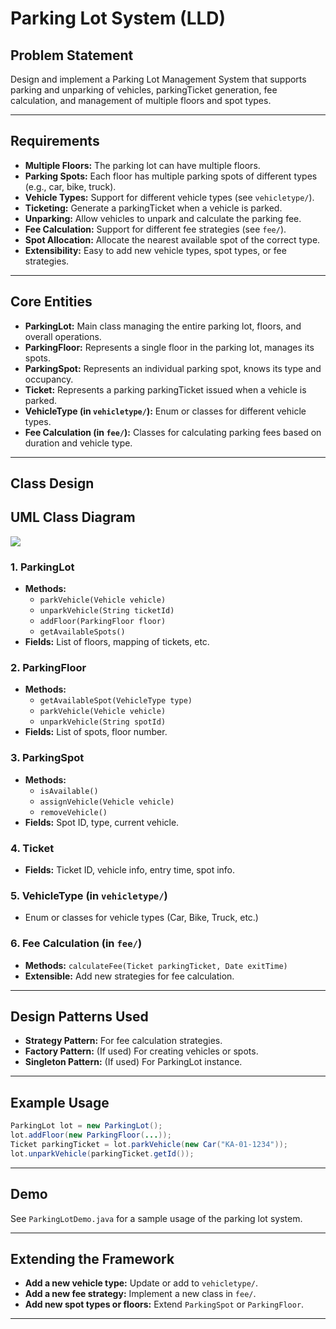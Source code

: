 # Parking Lot System (LLD)

## Problem Statement

Design and implement a Parking Lot Management System that supports parking and unparking of vehicles, parkingTicket generation, fee calculation, and management of multiple floors and spot types.

---

## Requirements

- **Multiple Floors:** The parking lot can have multiple floors.
- **Parking Spots:** Each floor has multiple parking spots of different types (e.g., car, bike, truck).
- **Vehicle Types:** Support for different vehicle types (see `vehicletype/`).
- **Ticketing:** Generate a parkingTicket when a vehicle is parked.
- **Unparking:** Allow vehicles to unpark and calculate the parking fee.
- **Fee Calculation:** Support for different fee strategies (see `fee/`).
- **Spot Allocation:** Allocate the nearest available spot of the correct type.
- **Extensibility:** Easy to add new vehicle types, spot types, or fee strategies.

---

## Core Entities

- **ParkingLot:** Main class managing the entire parking lot, floors, and overall operations.
- **ParkingFloor:** Represents a single floor in the parking lot, manages its spots.
- **ParkingSpot:** Represents an individual parking spot, knows its type and occupancy.
- **Ticket:** Represents a parking parkingTicket issued when a vehicle is parked.
- **VehicleType (in `vehicletype/`):** Enum or classes for different vehicle types.
- **Fee Calculation (in `fee/`):** Classes for calculating parking fees based on duration and vehicle type.

---

## Class Design

## UML Class Diagram

![](../../../../uml-diagrams/class-diagrams/parkinglot-class-diagram.png)

### 1. ParkingLot
- **Methods:**
  - `parkVehicle(Vehicle vehicle)`
  - `unparkVehicle(String ticketId)`
  - `addFloor(ParkingFloor floor)`
  - `getAvailableSpots()`
- **Fields:** List of floors, mapping of tickets, etc.

### 2. ParkingFloor
- **Methods:**
  - `getAvailableSpot(VehicleType type)`
  - `parkVehicle(Vehicle vehicle)`
  - `unparkVehicle(String spotId)`
- **Fields:** List of spots, floor number.

### 3. ParkingSpot
- **Methods:**
  - `isAvailable()`
  - `assignVehicle(Vehicle vehicle)`
  - `removeVehicle()`
- **Fields:** Spot ID, type, current vehicle.

### 4. Ticket
- **Fields:** Ticket ID, vehicle info, entry time, spot info.

### 5. VehicleType (in `vehicletype/`)
- Enum or classes for vehicle types (Car, Bike, Truck, etc.)

### 6. Fee Calculation (in `fee/`)
- **Methods:** `calculateFee(Ticket parkingTicket, Date exitTime)`
- **Extensible:** Add new strategies for fee calculation.

---

## Design Patterns Used

- **Strategy Pattern:** For fee calculation strategies.
- **Factory Pattern:** (If used) For creating vehicles or spots.
- **Singleton Pattern:** (If used) For ParkingLot instance.

---

## Example Usage

```java
ParkingLot lot = new ParkingLot();
lot.addFloor(new ParkingFloor(...));
Ticket parkingTicket = lot.parkVehicle(new Car("KA-01-1234"));
lot.unparkVehicle(parkingTicket.getId());
```

---

## Demo

See `ParkingLotDemo.java` for a sample usage of the parking lot system.

---

## Extending the Framework

- **Add a new vehicle type:** Update or add to `vehicletype/`.
- **Add a new fee strategy:** Implement a new class in `fee/`.
- **Add new spot types or floors:** Extend `ParkingSpot` or `ParkingFloor`.

---
